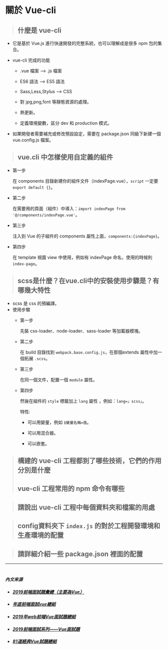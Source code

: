 # 關於 Vue-cli

> ## 什麼是 vue-cli
 * 它是基於 Vue.js 進行快速開發的完整系統，也可以理解成是很多 npm 包的集合。

  * vue-cli 完成的功能

    * .vue 檔案 --> .js 檔案

    * ES6 語法 --> ES5 語法

    * Sass,Less,Stylus --> CSS

    * 對 jpg,png,font 等靜態資源的處理。

    * 熱更新。

    * 定義環境變數，區分 dev 和 production 模式。

  * 如果開發者需要補充或修改預設設定，需要在 package.json 同級下新建一個 vue.config.js 檔案。
> ## vue.cli 中怎樣使用自定義的組件
* 第一步
  
  在 components 目錄新建你的組件文件（indexPage.vue），`script` 一定要 `export default {}`。

* 第二步
  
  在需要用的頁面（組件）中導入：`import indexPage from '@/components/indexPage.vue'`。

* 第三步
  
  注入到 Vue 的子組件的 components 屬性上面，`components:{indexPage}`。

* 第四步
  
  在 template 視圖 view 中使用，例如有 indexPage 命名，使用的時候則 `index-page`。
> ## scss是什麼？在vue.cli中的安裝使用步驟是？有哪幾大特性
* scss 是 css 的預編譯。
* 使用步驟
  * 第一步
    
    先裝 css-loader、node-loader、sass-loader 等加載器模塊。

  * 第二步
    
    在 build 目錄找到 `webpack.base.config.js`，在那個extends 屬性中加一個拓展 `.scss`。
  * 第三步
  
    在同一個文件，配置一個 `module` 屬性。

  * 第四步
    
    然後在組件的 `style` 標籤加上 `lang` 屬性 ，例如：`lang=」scss」`。

    特性:

    * 可以用變量，例如 `$變量名稱=值`。

    * 可以用混合器。

    * 可以嵌套。
> ## 構建的 vue-cli 工程都到了哪些技術，它們的作用分別是什麼
> ## vue-cli 工程常用的 npm 命令有哪些

> ## 請說出 vue-cli 工程中每個資料夾和檔案的用處

> ## config資料夾下 `index.js` 的對於工程開發環境和生產環境的配置

> ## 請詳細介紹一些 package.json 裡面的配置

---
#
#### *內文來源*
* #### *[2019前端面試題彙總（主要為Vue）](https://www.mdeditor.tw/pl/2U6o/zh-tw"2019前端面試題彙總（主要為Vue）")*
* #### *[年底前端面試vue總結](https://codertw.com/%E7%A8%8B%E5%BC%8F%E8%AA%9E%E8%A8%80/756634/#outline__1"https://codertw.com/%E7%A8%8B%E5%BC%8F%E8%AA%9E%E8%A8%80/756634/#outline__1")*
* #### *[2019年web前端Vue面試題總結](https://kknews.cc/zh-tw/code/4k29znq.html"2019年web前端Vue面試題總結")*
* #### *[2019前端面試系列——Vue面試題](https://www.itread01.com/content/1564416182.html"2019前端面試系列——Vue面試題")*
* #### *[81道經典Vue試題總結](https://www.itread01.com/content/1543596364.html"81道經典Vue試題總結")*